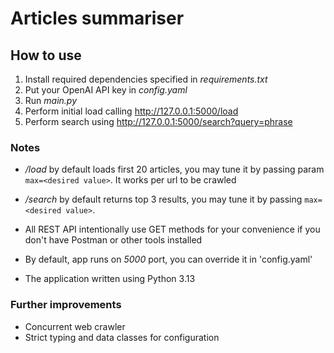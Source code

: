# Articles summariser

## How to use

1. Install required dependencies specified in *requirements.txt*
2. Put your OpenAI API key in *config.yaml*
3. Run *main.py*
4. Perform initial load calling http://127.0.0.1:5000/load
5. Perform search using http://127.0.0.1:5000/search?query=phrase

### Notes

- */load* by default loads first 20 articles, you may tune it by passing param ```max=<desired value>```.
It works per url to be crawled

- */search* by default returns top 3 results, you may tune it by passing ```max=<desired value>```.

- All REST API intentionally use GET methods for your convenience if you don't have Postman or other tools installed

- By default, app runs on *5000* port, you can override it in 'config.yaml'

- The application written using Python 3.13

### Further improvements

- Concurrent web crawler
- Strict typing and data classes for configuration
